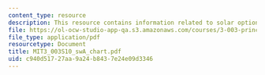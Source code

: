 ```yaml
---
content_type: resource
description: This resource contains information related to solar options in a nutshell.
file: https://ol-ocw-studio-app-qa.s3.amazonaws.com/courses/3-003-principles-of-engineering-practice-spring-2010/c940d51727aa9a24b8437e24e09d3346_MIT3_003S10_swA_chart.pdf
file_type: application/pdf
resourcetype: Document
title: MIT3_003S10_swA_chart.pdf
uid: c940d517-27aa-9a24-b843-7e24e09d3346
---
```

